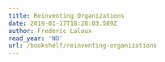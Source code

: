 ```yaml
---
title: Reinventing Organizations
date: 2019-01-17T16:28:03.589Z
author: Frederic Laloux
read_year: 'NO'
url: /bookshelf/reinventing-organizations
---
```


